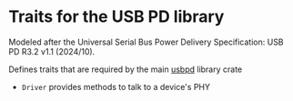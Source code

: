 # Traits for the USB PD library

Modeled after the Universal Serial Bus Power Delivery Specification: USB PD R3.2 v1.1 (2024/10).

Defines traits that are required by the main [usbpd](https://crates.io/crates/usbpd) library crate
- `Driver` provides methods to talk to a device's PHY
